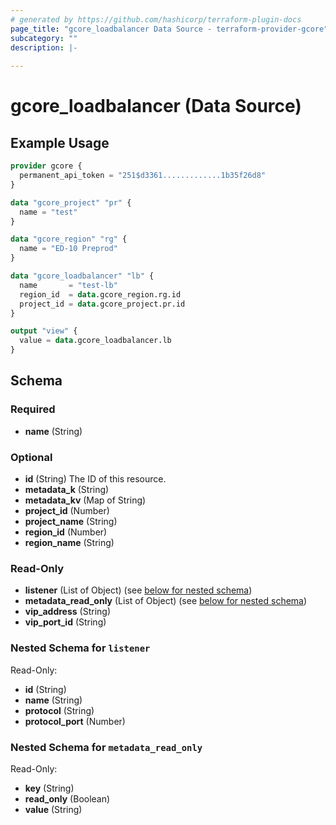 ```yaml
---
# generated by https://github.com/hashicorp/terraform-plugin-docs
page_title: "gcore_loadbalancer Data Source - terraform-provider-gcore"
subcategory: ""
description: |-
  
---
```


# gcore_loadbalancer (Data Source)



## Example Usage

```terraform
provider gcore {
  permanent_api_token = "251$d3361.............1b35f26d8"
}

data "gcore_project" "pr" {
  name = "test"
}

data "gcore_region" "rg" {
  name = "ED-10 Preprod"
}

data "gcore_loadbalancer" "lb" {
  name       = "test-lb"
  region_id  = data.gcore_region.rg.id
  project_id = data.gcore_project.pr.id
}

output "view" {
  value = data.gcore_loadbalancer.lb
}
```

<!-- schema generated by tfplugindocs -->
## Schema

### Required

- **name** (String)

### Optional

- **id** (String) The ID of this resource.
- **metadata_k** (String)
- **metadata_kv** (Map of String)
- **project_id** (Number)
- **project_name** (String)
- **region_id** (Number)
- **region_name** (String)

### Read-Only

- **listener** (List of Object) (see [below for nested schema](#nestedatt--listener))
- **metadata_read_only** (List of Object) (see [below for nested schema](#nestedatt--metadata_read_only))
- **vip_address** (String)
- **vip_port_id** (String)

<a id="nestedatt--listener"></a>
### Nested Schema for `listener`

Read-Only:

- **id** (String)
- **name** (String)
- **protocol** (String)
- **protocol_port** (Number)


<a id="nestedatt--metadata_read_only"></a>
### Nested Schema for `metadata_read_only`

Read-Only:

- **key** (String)
- **read_only** (Boolean)
- **value** (String)


